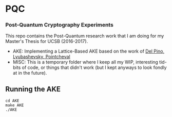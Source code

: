 # PQC #

### Post-Quantum Cryptography Experiments ###
This repo contains the Post-Quantum research work that I am doing for my Master's Thesis for UCSB (2016-2017).
- AKE: Implementing a Lattice-Based AKE based on the work of [Del Pino, Lyubashevsky, Pointcheval](https://eprint.iacr.org/2016/435.pdf)
- MISC: This is a temporary folder where I keep all my WIP, interesting tid-bits of code, or things that didn't work (but I kept anyways to look fondly at in the future).

## Running the AKE ##
```
cd AKE
make AKE
./AKE
```
